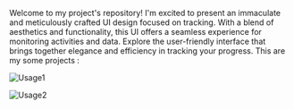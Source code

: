 Welcome to my project's repository! I'm excited to present an immaculate and meticulously crafted UI design focused on tracking. 
With a blend of aesthetics and functionality, this UI offers a seamless experience for monitoring activities and data.
Explore the user-friendly interface that brings together elegance and efficiency in tracking your progress.
This are my some projects :

![Usage1](https://cdn.dribbble.com/userupload/5539092/file/original-d984307e700c3f5d0805793d614c4bb8.png?resize=640x480&vertical=center)

![Usage2](https://img.freepik.com/free-vector/gradient-dark-mode-app-template_52683-118063.jpg?size=626&ext=jpg&ga=GA1.1.556013202.1693216961&semt=ais)
